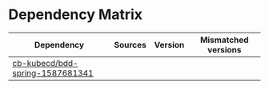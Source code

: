 # Dependency Matrix

Dependency | Sources | Version | Mismatched versions
---------- | ------- | ------- | -------------------
[cb-kubecd/bdd-spring-1587681341](https://github.com/cb-kubecd/bdd-spring-1587681341.git) |  | []() | 
